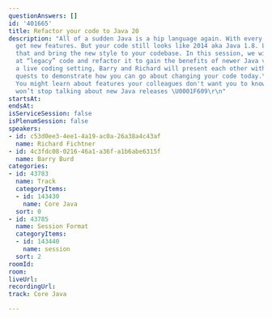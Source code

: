 ```yaml
---
questionAnswers: []
id: '401665'
title: Refactor your code to Java 20
description: "All of a sudden Java is a hip language again. With every release, we
  get new features. But your code still looks like 2014 aka Java 1.8. Let’s change
  that and bring the new style to your codebase. In this session, we will take a look
  at “legacy” code and refactor it to gain the benefits of newer Java versions. In
  a live coding setting, Barry and Richard will present each other with refactoring
  quests to demonstrate how you can go about changing your code today.\r\n\r\nDisclaimer:
  You might learn about features your colleagues don't want you to know because you
  won’t stop talking about new Java releases \U0001F609\r\n"
startsAt: 
endsAt: 
isServiceSession: false
isPlenumSession: false
speakers:
- id: c53d0ee3-4ee1-4a19-ac0a-26a38a4c43af
  name: Richard Fichtner
- id: 4c3fdc08-0216-46a1-a36f-a1b6abe6315f
  name: Barry Burd
categories:
- id: 43783
  name: Track
  categoryItems:
  - id: 143430
    name: Core Java
  sort: 0
- id: 43785
  name: Session Format
  categoryItems:
  - id: 143440
    name: session
  sort: 2
roomId: 
room: 
liveUrl: 
recordingUrl: 
track: Core Java

---
```

